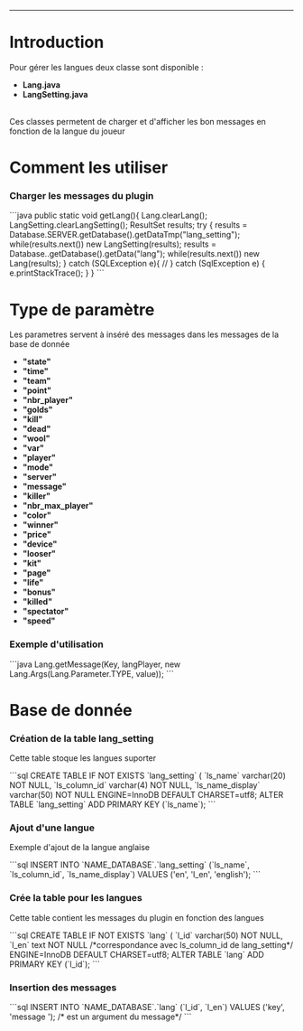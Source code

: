 <hr/>
<h1>Introduction</h1>
<p>Pour gérer les langues deux classe sont disponible :
	<ul>
		<li><strong>Lang.java</strong></li>
		<li><strong>LangSetting.java</strong></li>
	</ul>
	<br/>
	Ces classes permetent de charger et d'afficher les bon messages en fonction de la langue du joueur
</p>
<h1>Comment les utiliser</h1>
<h3>Charger les messages du plugin</h3>
```java
public static void getLang(){ 
    Lang.clearLang();
    LangSetting.clearLangSetting();
    ResultSet results;
    try {
        results = Database.SERVER.getDatabase().getDataTmp("lang_setting");
        while(results.next()) new LangSetting(results);
        results = Database.<NAME>.getDatabase().getData("lang");
        while(results.next()) new Lang(results);
    } catch (SQLException e){
        //
    } catch (SqlException e) {
            e.printStackTrace();
    }
}
```
<h1>Type de paramètre</h1>
<p>
    Les parametres servent à inséré des messages dans les messages de la base de donnée 
</p>
<ul>
	<li><strong>"state"</strong></li>
    <li><strong>"time"</strong></li>
    <li><strong>"team"</strong></li>
    <li><strong>"point"</strong></li>
    <li><strong>"nbr_player"</strong></li>
    <li><strong>"golds"</strong></li>
    <li><strong>"kill"</strong></li>
    <li><strong>"dead"</strong></li>
    <li><strong>"wool"</strong></li>
    <li><strong>"var"</strong></li>
    <li><strong>"player"</strong></li>
    <li><strong>"mode"</strong></li>
    <li><strong>"server"</strong></li>
    <li><strong>"message"</strong></li>
    <li><strong>"killer"</strong></li>
    <li><strong>"nbr_max_player"</strong></li>
    <li><strong>"color"</strong></li>
    <li><strong>"winner"</strong></li>
    <li><strong>"price"</strong></li>
    <li><strong>"device"</strong></li>
    <li><strong>"looser"</strong></li>
    <li><strong>"kit"</strong></li>
    <li><strong>"page"</strong></li>
    <li><strong>"life"</strong></li>
    <li><strong>"bonus"</strong></li>
    <li><strong>"killed"</strong></li>
    <li><strong>"spectator"</strong></li>
    <li><strong>"speed"</strong></li>
</ul>
<h3>Exemple d'utilisation</h3>
```java
Lang.getMessage(Key, langPlayer, new Lang.Args(Lang.Parameter.TYPE, value));
```
<h1>Base de donnée</h1>
<h3>Création de la table lang_setting</h3>
<p>Cette table stoque les langues suporter</p>
```sql
CREATE TABLE IF NOT EXISTS `lang_setting` (
 `ls_name` varchar(20) NOT NULL,
 `ls_column_id` varchar(4) NOT NULL,
 `ls_name_display` varchar(50) NOT NULL
 ENGINE=InnoDB DEFAULT CHARSET=utf8;
ALTER TABLE `lang_setting`
ADD PRIMARY KEY (`ls_name`);
```
<h3>Ajout d'une langue</h3>
<p>Exemple d'ajout de la langue anglaise</p>
```sql
INSERT INTO `NAME_DATABASE`.`lang_setting` (`ls_name`, `ls_column_id`, `ls_name_display`) VALUES ('en', 'l_en', 'english');
```
<h3>Crée la table pour les langues</h3>
<p>Cette table contient les messages du plugin en fonction des langues</p>
```sql
CREATE TABLE IF NOT EXISTS `lang` (
 `l_id` varchar(50) NOT NULL,
 `l_en` text NOT NULL /*correspondance avec ls_column_id de lang_setting*/
 ENGINE=InnoDB DEFAULT CHARSET=utf8;
ALTER TABLE `lang`
 ADD PRIMARY KEY (`l_id`);
```
<h3>Insertion des messages</h3>
```sql
INSERT INTO `NAME_DATABASE`.`lang` (`l_id`, `l_en`) VALUES ('key', 'message <TYPE>'); /*<TYPE> est un argument du message*/
```